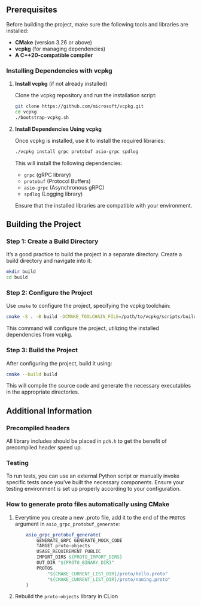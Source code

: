 ## Prerequisites

Before building the project, make sure the following tools and libraries are installed:

* **CMake** (version 3.26 or above)
* **vcpkg** (for managing dependencies)
* **A C++20-compatible compiler**

### Installing Dependencies with vcpkg

1. **Install vcpkg** (if not already installed)

   Clone the vcpkg repository and run the installation script:

   ```bash
   git clone https://github.com/microsoft/vcpkg.git
   cd vcpkg
   ./bootstrap-vcpkg.sh
   ```

2. **Install Dependencies Using vcpkg**

   Once vcpkg is installed, use it to install the required libraries:

   ```bash
   ./vcpkg install grpc protobuf asio-grpc spdlog
   ```

   This will install the following dependencies:

   * `grpc` (gRPC library)
   * `protobuf` (Protocol Buffers)
   * `asio-grpc` (Asynchronous gRPC)
   * `spdlog` (Logging library)

   Ensure that the installed libraries are compatible with your environment.

## Building the Project

### Step 1: Create a Build Directory

It’s a good practice to build the project in a separate directory. Create a build directory and navigate into it:

```bash
mkdir build
cd build
```

### Step 2: Configure the Project

Use `cmake` to configure the project, specifying the vcpkg toolchain:

```bash
cmake -S . -B build -DCMAKE_TOOLCHAIN_FILE=/path/to/vcpkg/scripts/buildsystems/vcpkg.cmake
```

This command will configure the project, utilizing the installed dependencies from vcpkg.

### Step 3: Build the Project

After configuring the project, build it using:

```bash
cmake --build build
```

This will compile the source code and generate the necessary executables in the appropriate directories.

## Additional Information

### Precompiled headers

All library includes should be placed in `pch.h` to get the benefit of precompiled header speed up.

### Testing

To run tests, you can use an external Python script or manually invoke specific tests once you’ve built the necessary components. Ensure your testing environment is set up properly according to your configuration.

### How to generate proto files automatically using CMake

1. Everytime you create a new .proto file, add it to the end of the `PROTOS` argument in `asio_grpc_protobuf_generate`:
    ```CMake
        asio_grpc_protobuf_generate(
            GENERATE_GRPC GENERATE_MOCK_CODE
            TARGET proto-objects
            USAGE_REQUIREMENT PUBLIC
            IMPORT_DIRS ${PROTO_IMPORT_DIRS}
            OUT_DIR "${PROTO_BINARY_DIR}"
            PROTOS
                "${CMAKE_CURRENT_LIST_DIR}/proto/hello.proto"
                "${CMAKE_CURRENT_LIST_DIR}/proto/naming.proto"
        )
    ```

2. Rebuild the `proto-objects` library in CLion
